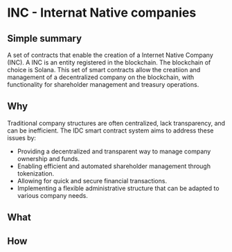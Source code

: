 # INC - Internat Native companies

## Simple summary

A set of contracts that enable the creation of a Internet Native Company (INC). A INC is an entity registered in the blockchain. The blockchain of choice is Solana. This set of smart contracts allow the creatiion and management of a decentralized company on the blockchain, with functionality for shareholder management and treasury operations.

## Why

Traditional company structures are often centralized, lack transparency, and can be inefficient. The IDC smart contract system aims to address these issues by:

- Providing a decentralized and transparent way to manage company ownership and funds.
- Enabling efficient and automated shareholder management through tokenization.
- Allowing for quick and secure financial transactions.
- Implementing a flexible administrative structure that can be adapted to various company needs.



## What






## How
